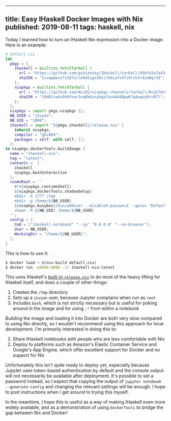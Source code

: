 --------------------------------------------------------------------------------
title: Easy IHaskell Docker Images with Nix
published: 2019-08-11
tags: haskell, nix
--------------------------------------------------------------------------------

Today I learned how to turn an IHaskell Nix expression into a Docker image. Here is an example:

```nix
# default.nix
let
  pkgs = {
    ihaskell = builtins.fetchTarball {
      url = "https://github.com/gibiansky/IHaskell/tarball/93bfa3a7a434c1dfe6873c2105c43856c282e183";
      sha256 = "1cvqqmpvz7s3d7zclmkm5igx36clrbdiafs47i9rik3rdzw0gr3d";
    };
    nixpkgs = builtins.fetchTarball {
      url = "https://github.com/NixOS/nixpkgs-channels/tarball/9ca57dc9171ca4547abf076a8987ed73c46f2e15";
      sha256 = "18d01cw6s6k9fnac3vq0k6inybqalkz4ak88pw67q4wqzq9rc07l";
    };
  };
  nixpkgs = import pkgs.nixpkgs {};
  NB_USER = "jovyan";
  NB_UID = "1000";
  ihaskell = import "${pkgs.ihaskell}/release.nix" {
    inherit nixpkgs;
    compiler = "ghc864";
    packages = self: with self; [];
  };
in nixpkgs.dockerTools.buildImage {
  name = "ihaskell-nix";
  tag = "latest";
  contents =  [
    ihaskell
    nixpkgs.bashInteractive
  ];
  runAsRoot = ''
    #!${nixpkgs.runtimeShell}
    ${nixpkgs.dockerTools.shadowSetup}
    mkdir -m 1777 /tmp
    mkdir -p /home/${NB_USER}
    ${nixpkgs.busybox}/bin/adduser --disabled-password --gecos "Default user" --uid ${NB_UID} ${NB_USER}
    chown -R ${NB_UID} /home/${NB_USER}
  '';
  config = {
    Cmd = ["ihaskell-notebook" "--ip" "0.0.0.0" "--no-browser"];
    User = NB_USER;
    WorkingDir = "/home/${NB_USER}";
  };
}
```

This is how to use it:

```bash
$ docker load < $(nix-build default.nix)
$ docker run -p8888:8888 -it ihaskell-nix:latest
```

This uses IHaskell's [built-in
`release.nix`](https://github.com/gibiansky/IHaskell/blob/93bfa3a7a434c1dfe6873c2105c43856c282e183/release.nix)
to do most of the heavy lifting for IHaskell itself, and does a couple of other
things:

1. Creates the `/tmp` directory
1. Sets up a `jovyan` user, because Jupyter complains when run as `root`
1. Includes `bash`, which is not strictly necessary but is useful for poking
   around in the image and for using `:!` from within a notebook

Building the image and loading it into Docker are both very slow compared to
using Nix directly, so I wouldn't recommend using this approach for local
development. I'm primarily interested in doing this to:

1. Share IHaskell notebooks with people who are less comfortable with Nix
2. Deploy to platforms such as Amazon's Elastic Container Service and Google's
   App Engine, which offer excellent support for Docker and no support for Nix

Unfortunately this isn't quite ready to deploy yet, especially because Jupyter
uses token-based authentication by default and the console output will not
necessarily be available after deployment. It's possible to set a password
instead, so I expect that copying the output of `jupyter notebook
--generate-config` and changing the relevant settings will be enough.  I hope
to post instructions when I get around to trying this myself.

In the meantime, I hope this is useful as a way of making IHaskell even more
widely available, and as a demonstration of using `dockerTools` to bridge the
gap between Nix and Docker!
